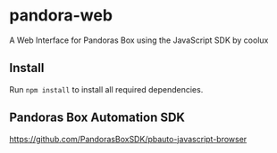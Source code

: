 # pandora-web
A Web Interface for Pandoras Box using the JavaScript SDK by coolux

Install
----------

Run <code>npm install</code> to install all required dependencies.


Pandoras Box Automation SDK
------------------------------

https://github.com/PandorasBoxSDK/pbauto-javascript-browser